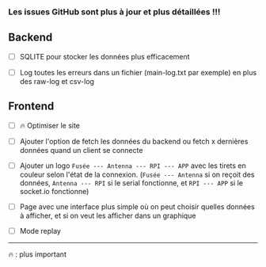 ### Les issues GitHub sont plus à jour et plus détaillées !!!

## Backend

-   &#9744; SQLITE pour stocker les données plus efficacement

-   &#9744; Log toutes les erreurs dans un fichier (main-log.txt par exemple) en plus des raw-log et csv-log

## Frontend

-   &#9744; &#128293; Optimiser le site

-   &#9744; Ajouter l'option de fetch les données du backend ou fetch x dernières données quand un client se connecte

-   &#9744; Ajouter un logo `Fusée --- Antenna --- RPI --- APP` avec les tirets en couleur selon l'état de la connexion. (`Fusée --- Antenna` si on reçoit des données, `Antenna --- RPI` si le serial fonctionne, et `RPI --- APP` si le socket.io fonctionne)

-   &#9744; Page avec une interface plus simple où on peut choisir quelles données à afficher, et si on veut les afficher dans un graphique

-   &#9744; Mode replay

---

&#128293; : plus important
